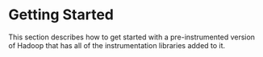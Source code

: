 # Getting Started

This section describes how to get started with a pre-instrumented version of Hadoop that has all of the instrumentation libraries added to it.  


